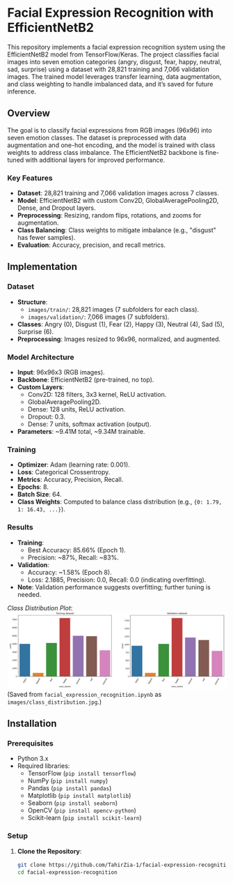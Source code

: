 # Facial Expression Recognition with EfficientNetB2

This repository implements a facial expression recognition system using the EfficientNetB2 model from TensorFlow/Keras. The project classifies facial images into seven emotion categories (angry, disgust, fear, happy, neutral, sad, surprise) using a dataset with 28,821 training and 7,066 validation images. The trained model leverages transfer learning, data augmentation, and class weighting to handle imbalanced data, and it’s saved for future inference.

## Overview

The goal is to classify facial expressions from RGB images (96x96) into seven emotion classes. The dataset is preprocessed with data augmentation and one-hot encoding, and the model is trained with class weights to address class imbalance. The EfficientNetB2 backbone is fine-tuned with additional layers for improved performance.

### Key Features
- **Dataset**: 28,821 training and 7,066 validation images across 7 classes.
- **Model**: EfficientNetB2 with custom Conv2D, GlobalAveragePooling2D, Dense, and Dropout layers.
- **Preprocessing**: Resizing, random flips, rotations, and zooms for augmentation.
- **Class Balancing**: Class weights to mitigate imbalance (e.g., "disgust" has fewer samples).
- **Evaluation**: Accuracy, precision, and recall metrics.

## Implementation

### Dataset
- **Structure**: 
  - `images/train/`: 28,821 images (7 subfolders for each class).
  - `images/validation/`: 7,066 images (7 subfolders).
- **Classes**: Angry (0), Disgust (1), Fear (2), Happy (3), Neutral (4), Sad (5), Surprise (6).
- **Preprocessing**: Images resized to 96x96, normalized, and augmented.

### Model Architecture
- **Input**: 96x96x3 (RGB images).
- **Backbone**: EfficientNetB2 (pre-trained, no top).
- **Custom Layers**:
  - Conv2D: 128 filters, 3x3 kernel, ReLU activation.
  - GlobalAveragePooling2D.
  - Dense: 128 units, ReLU activation.
  - Dropout: 0.3.
  - Dense: 7 units, softmax activation (output).
- **Parameters**: ~9.41M total, ~9.34M trainable.

### Training
- **Optimizer**: Adam (learning rate: 0.001).
- **Loss**: Categorical Crossentropy.
- **Metrics**: Accuracy, Precision, Recall.
- **Epochs**: 8.
- **Batch Size**: 64.
- **Class Weights**: Computed to balance class distribution (e.g., `{0: 1.79, 1: 16.43, ...}`).

### Results
- **Training**:
  - Best Accuracy: 85.66% (Epoch 1).
  - Precision: ~87%, Recall: ~83%.
- **Validation**:
  - Accuracy: ~1.58% (Epoch 8).
  - Loss: 2.1885, Precision: 0.0, Recall: 0.0 (indicating overfitting).
- **Note**: Validation performance suggests overfitting; further tuning is needed.

*Class Distribution Plot*:  
![Class Distribution](images/class_distribution.jpg)  
(Saved from `facial_expression_recognition.ipynb` as `images/class_distribution.jpg`.)

## Installation

### Prerequisites
- Python 3.x
- Required libraries:
  - TensorFlow (`pip install tensorflow`)
  - NumPy (`pip install numpy`)
  - Pandas (`pip install pandas`)
  - Matplotlib (`pip install matplotlib`)
  - Seaborn (`pip install seaborn`)
  - OpenCV (`pip install opencv-python`)
  - Scikit-learn (`pip install scikit-learn`)

### Setup
1. **Clone the Repository**:
   ```bash
   git clone https://github.com/TahirZia-1/facial-expression-recognition.git
   cd facial-expression-recognition
